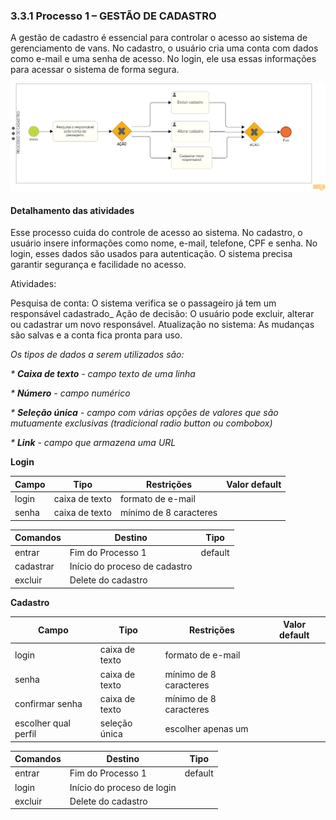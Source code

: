 ### 3.3.1 Processo 1 – GESTÃO DE CADASTRO

A gestão de cadastro é essencial para controlar o acesso ao sistema de gerenciamento de vans. No cadastro, o usuário cria uma conta com dados como e-mail e uma senha de acesso. No login, ele usa essas informações para acessar o sistema de forma segura. 

![Cadastro e login](images/cadastro.png)

#### Detalhamento das atividades

Esse processo cuida do controle de acesso ao sistema. No cadastro, o usuário insere informações como nome, e-mail, telefone, CPF e senha. No login, esses dados são usados para autenticação. O sistema precisa garantir segurança e facilidade no acesso.

Atividades:

Pesquisa de conta: O sistema verifica se o passageiro já tem um responsável cadastrado_
Ação de decisão: O usuário pode excluir, alterar ou cadastrar um novo responsável.
Atualização no sistema: As mudanças são salvas e a conta fica pronta para uso.


_Os tipos de dados a serem utilizados são:_

_* **Caixa de texto** - campo texto de uma linha_

_* **Número** - campo numérico_

_* **Seleção única** - campo com várias opções de valores que são mutuamente exclusivas (tradicional radio button ou combobox)_

_* **Link** - campo que armazena uma URL_


**Login**

| **Campo**       | **Tipo**         | **Restrições**         | **Valor default** |
| ---             | ---              | ---                    | ---               |
| login           | caixa de texto   | formato de e-mail      |                   |
| senha           | caixa de texto   | mínimo de 8 caracteres |                   |


| **Comandos**         |  **Destino**                   | **Tipo** |
| ---                  | ---                            | ---               |
| entrar               | Fim do Processo 1              | default           |
| cadastrar            | Início do proceso de cadastro  |                   |
| excluir              | Delete do cadastro             |                   |


**Cadastro**

| **Campo**                 | **Tipo**         | **Restrições**         | **Valor default** |
| ---                       | ---              | ---                    | ---               |
| login                     | caixa de texto   | formato de e-mail      |                   |
| senha                     | caixa de texto   | mínimo de 8 caracteres |                   |
| confirmar senha           | caixa de texto   | mínimo de 8 caracteres |                   |
| escolher qual perfil      | seleção única    | escolher apenas um     |                   |


| **Comandos**         |  **Destino**                   | **Tipo**          |
| ---                  | ---                            | ---               |
| entrar               | Fim do Processo 1              | default           |
| login                | Início do proceso de login     |                   |
| excluir              | Delete do cadastro             |                   |
